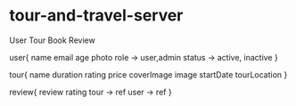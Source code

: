 # tour-and-travel-server

User 
Tour Book
Review


user{
    name
    email
    age
    photo
    role -> user,admin
    status -> active, inactive
}


tour{
    name
    duration
    rating
    price
    coverImage
    image
    startDate
    tourLocation
}


review{
    review
    rating
    tour -> ref
    user -> ref
}

